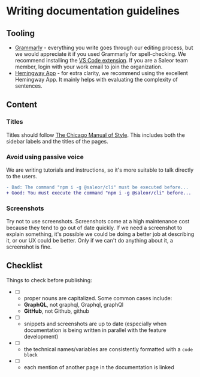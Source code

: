 # Writing documentation guidelines

## Tooling

- [Grammarly](https://grammarly.com/) - everything you write goes through our editing process, but we would appreciate it if you used Grammarly for spell-checking. We recommend installing the [VS Code extension](https://marketplace.visualstudio.com/items?itemName=znck.grammarly). If you are a Saleor team member, login with your work email to join the organization.
- [Hemingway App](https://hemingwayapp.com/) - for extra clarity, we recommend using the excellent Hemingway App. It mainly helps with evaluating the complexity of sentences.

## Content

### Titles

Titles should follow [The Chicago Manual of Style](https://en.wikipedia.org/wiki/Title_case#Chicago_Manual_of_Style). This includes both the sidebar labels and the titles of the pages.

### Avoid using passive voice

We are writing tutorials and instructions, so it's more suitable to talk directly to the users.

```diff
- Bad: The command "npm i -g @saleor/cli" must be executed before...
+ Good: You must execute the command "npm i -g @saleor/cli" before...
```

### Screenshots

Try not to use screenshots. Screenshots come at a high maintenance cost because they tend to go out of date quickly. If we need a screenshot to explain something, it's possible we could be doing a better job at describing it, or our UX could be better. Only if we can't do anything about it, a screenshot is fine.

## Checklist

Things to check before publishing:

- [ ] - proper nouns are capitalized. Some common cases include:
  - **GraphQL**, not graphql, Graphql, graphQl
  - **GitHub**, not Github, github
- [ ] - snippets and screenshots are up to date (especially when documentation is being written in parallel with the feature development)
- [ ] - the technical names/variables are consistently formatted with a `code block`
- [ ] - each mention of another page in the documentation is linked
